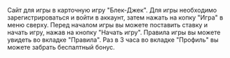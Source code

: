 Сайт для игры в карточную игру "Блек-Джек".
Для игры необходимо зарегистрироваться и войти в аккаунт, затем нажать на копку "Игра" в меню сверху.
Перед началом игры вы можете поставить ставку и начать игру, нажав на кнопку "Начать игру". Правила игры вы можете увидеть во вкладке "Правила".
Раз в 3 часа во вкладке "Профиль" вы можете забрать беспалтный бонус.
